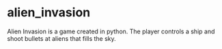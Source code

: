 # alien_invasion
Alien Invasion is a game created in python. The player controls a ship and shoot bullets at aliens that fills the sky.
